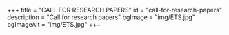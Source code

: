 +++
title = "CALL FOR RESEARCH PAPERS"
id = "call-for-research-papers"
description = "Call for research papers"
bgImage = "img/ETS.jpg"
bgImageAlt = "img/ETS.jpg"
+++
